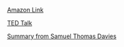 [Amazon Link](https://www.amazon.com/Deep-Work-Focused-Success-Distracted/dp/1455586692/ref=sr_1_3?dchild=1&keywords=deep+work&qid=1599401996&sr=8-3)

[TED Talk](https://www.youtube.com/watch?v=3E7hkPZ-HTk)

[Summary from Samuel Thomas Davies](https://www.samuelthomasdavies.com/book-summaries/business/deep-work/)
